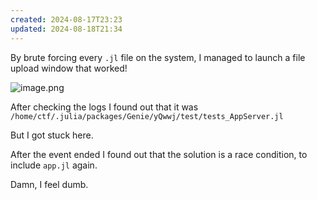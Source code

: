 ```yaml
---
created: 2024-08-17T23:23
updated: 2024-08-18T21:34
---
```


By brute forcing every `.jl` file on the system, I managed to launch a file upload window that worked!

![image.png](https://res.cloudinary.com/kumonochisanaka/image/upload/v1723952876/2024/08/a5902c24e5b95776a76cd20440add995.png)

After checking the logs I found out that it was `/home/ctf/.julia/packages/Genie/yQwwj/test/tests_AppServer.jl`

But I got stuck here.

After the event ended I found out that the solution is a race condition, to include `app.jl` again.

Damn, I feel dumb.
